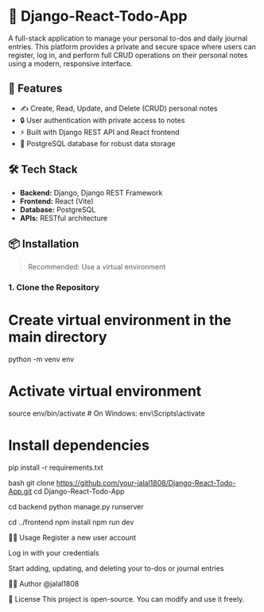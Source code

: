 # 📝 Django-React-Todo-App

A full-stack application to manage your personal to-dos and daily journal entries. This platform provides a private and secure space where users can register, log in, and perform full CRUD operations on their personal notes using a modern, responsive interface.

## 🚀 Features

- ✍️ Create, Read, Update, and Delete (CRUD) personal notes
- 🔒 User authentication with private access to notes
- ⚡ Built with Django REST API and React frontend
- 💾 PostgreSQL database for robust data storage

## 🛠️ Tech Stack

- **Backend:** Django, Django REST Framework  
- **Frontend:** React (Vite)  
- **Database:** PostgreSQL  
- **APIs:** RESTful architecture

## 📦 Installation

> Recommended: Use a virtual environment

### 1. Clone the Repository

# Create virtual environment in the main directory
python -m venv env

# Activate virtual environment
source env/bin/activate       # On Windows: env\Scripts\activate

# Install dependencies
pip install -r requirements.txt

bash
git clone https://github.com/your-jalal1808/Django-React-Todo-App.git
cd Django-React-Todo-App

cd backend
python manage.py runserver

cd ../frontend
npm install
npm run dev

🧑‍💻 Usage
Register a new user account

Log in with your credentials

Start adding, updating, and deleting your to-dos or journal entries

👨‍🎓 Author
@jalal1808

📄 License
This project is open-source. You can modify and use it freely.
